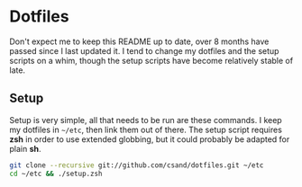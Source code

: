 # Dotfiles

Don't expect me to keep this README up to date, over 8 months have passed since
I last updated it. I tend to change my dotfiles and the setup scripts on a
whim, though the setup scripts have become relatively stable of late.

## Setup

Setup is very simple, all that needs to be run are these commands. I keep my
dotfiles in `~/etc`, then link them out of there. The setup script requires
**zsh** in order to use extended globbing, but it could probably be adapted for
plain **sh**.

```sh
git clone --recursive git://github.com/csand/dotfiles.git ~/etc
cd ~/etc && ./setup.zsh
```
